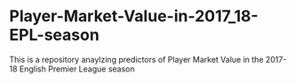 # Player-Market-Value-in-2017_18-EPL-season
This is a repository anaylzing predictors of Player Market Value in the 2017-18 English Premier League season
